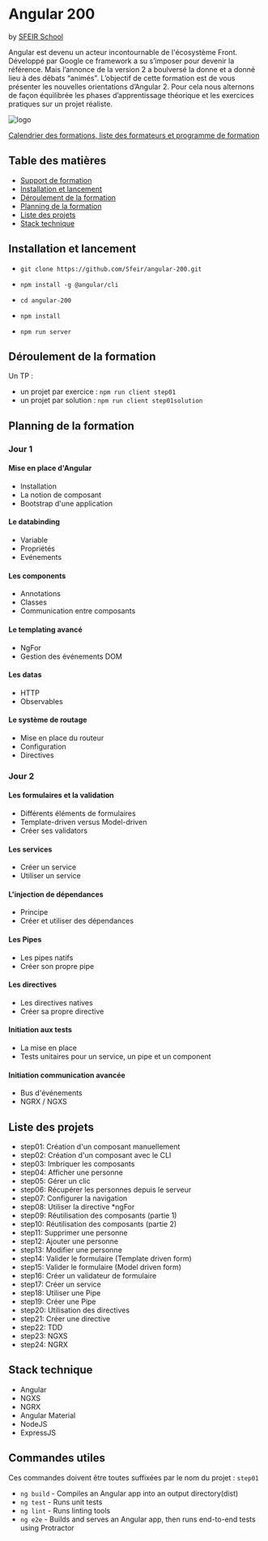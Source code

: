# Angular 200
by [SFEIR School](https://www.sfeir.com/formation/school/)

Angular est devenu un acteur incontournable de l'écosystème Front. Développé par Google ce framework a su s’imposer pour devenir la référence. Mais l’annonce de la version 2 a boulversé la donne et a donné lieu à des débats “animés”. L’objectif de cette formation est de vous présenter les nouvelles orientations d’Angular 2. Pour cela nous alternons de façon équilibrée les phases d’apprentissage théorique et les exercices pratiques sur un projet réaliste.




![logo](https://www.sfeir.com/img/school/formations/Angular%20200.png)

[Calendrier des formations, liste des formateurs et programme de formation](https://www.sfeir.com/formation/school/angular-200/)

## Table des matières

  * [Support de formation](https://github.com/Sfeir/angular2-200/blob/step-01/support.pdf)
  * [Installation et lancement](#Installation-et-lancement)
  * [Déroulement de la formation](#déroulement-de-la-formation)
  * [Planning de la formation](#Planning-de-la-formation)
  * [Liste des projets](#Liste-des-projets)
  * [Stack technique](#stack-technique)

## Installation et lancement

  * `git clone https://github.com/Sfeir/angular-200.git`
  * `npm install -g @angular/cli` 
  * `cd angular-200`
  * `npm install`


  * `npm run server`


  

## Déroulement de la formation
Un TP :

  * un projet par exercice :
`npm run client step01`
  * un projet par solution :
`npm run client step01solution`

 
## Planning de la formation

### Jour 1

#### Mise en place d'Angular
* Installation
* La notion de composant
* Bootstrap d'une application

#### Le databinding
* Variable
* Propriétés
* Evénements

#### Les components
* Annotations
* Classes
* Communication entre composants

#### Le templating avancé
* NgFor
* Gestion des événements DOM

#### Les datas
* HTTP
* Observables

#### Le système de routage
* Mise en place du routeur
* Configuration
* Directives


### Jour 2

#### Les formulaires et la validation
* Différents éléments de formulaires
* Template-driven versus Model-driven
* Créer ses validators

#### Les services
* Créer un service
* Utiliser un service

#### L'injection de dépendances
* Principe
* Créer et utiliser des dépendances

#### Les Pipes
* Les pipes natifs
* Créer son propre pipe

#### Les directives
* Les directives natives
* Créer sa propre directive

#### Initiation aux tests
* La mise en place
* Tests unitaires pour un service, un pipe et un component

#### Initiation communication avancée
* Bus d'événements
* NGRX / NGXS




## Liste des projets

  * step01: Création d'un composant manuellement
  * step02: Création d'un composant avec le CLI
  * step03: Imbriquer les composants
  * step04: Afficher une personne
  * step05: Gérer un clic
  * step06: Récupérer les personnes depuis le serveur
  * step07: Configurer la navigation
  * step08: Utiliser la directive *ngFor
  * step09: Réutilisation des composants (partie 1)
  * step10: Réutilisation des composants (partie 2)
  * step11: Supprimer une personne
  * step12: Ajouter une personne
  * step13: Modifier une personne
  * step14: Valider le formulaire (Template driven form)
  * step15: Valider le formulaire (Model driven form)
  * step16: Créer un validateur de formulaire
  * step17: Créer un service
  * step18: Utiliser une Pipe
  * step19: Créer une Pipe
  * step20: Utilisation des directives
  * step21: Créer une directive
  * step22: TDD
  * step23: NGXS
  * step24: NGRX



## Stack technique

* Angular
* NGXS
* NGRX
* Angular Material
* NodeJS
* ExpressJS

## Commandes utiles

Ces commandes doivent être toutes suffixées par le nom du projet : `step01`

  * `ng build` - Compiles an Angular app into an output directory(dist)
  * `ng test` - Runs unit tests
  * `ng lint` - Runs linting tools
  * `ng e2e` - Builds and serves an Angular app, then runs end-to-end tests using Protractor